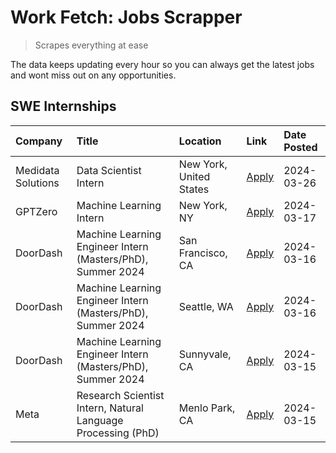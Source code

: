 # Work Fetch: Jobs Scrapper
> Scrapes everything at ease

The data keeps updating every hour so you can always get the latest jobs and wont miss out on any opportunities.

## SWE Internships
<!--START_SECTION:workfetch-->
| Company            | Title                                                        | Location                | Link                                                                                                                                                                                                                                                                         | Date Posted   |
|:-------------------|:-------------------------------------------------------------|:------------------------|:-----------------------------------------------------------------------------------------------------------------------------------------------------------------------------------------------------------------------------------------------------------------------------|:--------------|
| Medidata Solutions | Data Scientist Intern                                        | New York, United States | [Apply](https://www.linkedin.com/jobs/view/data-scientist-intern-at-medidata-solutions-3810253704?position=9&pageNum=0&refId=zkqE40riOQ%2BhnBsyxl32qw%3D%3D&trackingId=ARWl5twg%2BySPn8bZLIj3AQ%3D%3D&trk=public_jobs_jserp-result_search-card)                              | 2024-03-26    |
| GPTZero            | Machine Learning Intern                                      | New York, NY            | [Apply](https://www.linkedin.com/jobs/view/machine-learning-intern-at-gptzero-3860723963?position=8&pageNum=0&refId=zkqE40riOQ%2BhnBsyxl32qw%3D%3D&trackingId=W9eL11POavcbaZlFbnvo5Q%3D%3D&trk=public_jobs_jserp-result_search-card)                                         | 2024-03-17    |
| DoorDash           | Machine Learning Engineer Intern (Masters/PhD), Summer 2024  | San Francisco, CA       | [Apply](https://www.linkedin.com/jobs/view/machine-learning-engineer-intern-masters-phd-summer-2024-at-doordash-3736457737?position=3&pageNum=0&refId=zkqE40riOQ%2BhnBsyxl32qw%3D%3D&trackingId=cm3tzAhwfXOmQT397mHIDw%3D%3D&trk=public_jobs_jserp-result_search-card)       | 2024-03-16    |
| DoorDash           | Machine Learning Engineer Intern (Masters/PhD), Summer 2024  | Seattle, WA             | [Apply](https://www.linkedin.com/jobs/view/machine-learning-engineer-intern-masters-phd-summer-2024-at-doordash-3736455966?position=4&pageNum=0&refId=zkqE40riOQ%2BhnBsyxl32qw%3D%3D&trackingId=3WAUgVF3Pv%2BKdH%2BN%2BFkhyg%3D%3D&trk=public_jobs_jserp-result_search-card) | 2024-03-16    |
| DoorDash           | Machine Learning Engineer Intern (Masters/PhD), Summer 2024  | Sunnyvale, CA           | [Apply](https://www.linkedin.com/jobs/view/machine-learning-engineer-intern-masters-phd-summer-2024-at-doordash-3736454973?position=2&pageNum=0&refId=zkqE40riOQ%2BhnBsyxl32qw%3D%3D&trackingId=sTZvMogl6SFNdibCQT5U7w%3D%3D&trk=public_jobs_jserp-result_search-card)       | 2024-03-15    |
| Meta               | Research Scientist Intern, Natural Language Processing (PhD) | Menlo Park, CA          | [Apply](https://www.linkedin.com/jobs/view/research-scientist-intern-natural-language-processing-phd-at-meta-3858718375?position=10&pageNum=0&refId=zkqE40riOQ%2BhnBsyxl32qw%3D%3D&trackingId=Z1izh0oWgymDIcHgjHoEBg%3D%3D&trk=public_jobs_jserp-result_search-card)         | 2024-03-15    |
<!--END_SECTION:workfetch-->
